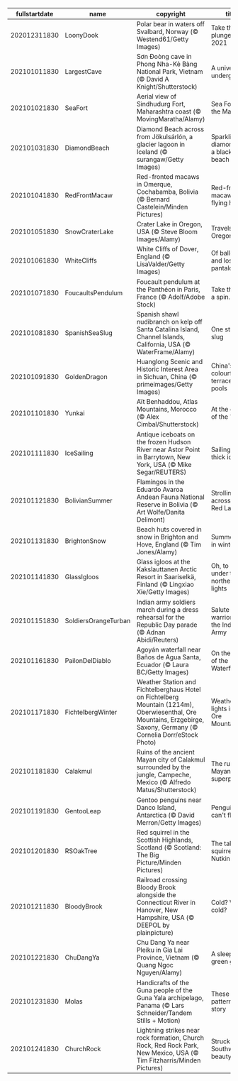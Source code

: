 |fullstartdate|name|copyright|title|image|
|--|--|--|--|--|
202012311830|LoonyDook|Polar bear in waters off Svalbard, Norway (© Westend61/Getty Images)|Take the plunge into 2021|![](/en-IN/2021/01/202012311830LoonyDook.jpg)|
202101011830|LargestCave|Sơn Đoòng cave in Phong Nha-Kẻ Bàng National Park, Vietnam (© David A Knight/Shutterstock)|A universe underground|![](/en-IN/2021/01/202101011830LargestCave.jpg)|
202101021830|SeaFort|Aerial view of Sindhudurg Fort, Maharashtra coast (© MovingMaratha/Alamy)|Sea Fort of the Marathas|![](/en-IN/2021/01/202101021830SeaFort.jpg)|
202101031830|DiamondBeach|Diamond Beach across from Jökulsárlón, a glacier lagoon in Iceland (© surangaw/Getty Images)|Sparkling ice diamonds on a black sandy beach|![](/en-IN/2021/01/202101031830DiamondBeach.jpg)|
202101041830|RedFrontMacaw|Red-fronted macaws in Omerque, Cochabamba, Bolivia (© Bernard Castelein/Minden Pictures)|Red-fronted macaws flying high|![](/en-IN/2021/01/202101041830RedFrontMacaw.jpg)|
202101051830|SnowCraterLake|Crater Lake in Oregon, USA (© Steve Bloom Images/Alamy)|Travels to the Oregon deep|![](/en-IN/2021/01/202101051830SnowCraterLake.jpg)|
202101061830|WhiteCliffs|White Cliffs of Dover, England (© LisaValder/Getty Images)|Of balloons and lost pantaloons|![](/en-IN/2021/01/202101061830WhiteCliffs.jpg)|
202101071830|FoucaultsPendulum|Foucault pendulum at the Panthéon in Paris, France (© Adolf/Adobe Stock)|Take this for a spin...|![](/en-IN/2021/01/202101071830FoucaultsPendulum.jpg)|
202101081830|SpanishSeaSlug|Spanish shawl nudibranch on kelp off Santa Catalina Island, Channel Islands, California, USA (© WaterFrame/Alamy)|One stylish slug|![](/en-IN/2021/01/202101081830SpanishSeaSlug.jpg)|
202101091830|GoldenDragon|Huanglong Scenic and Historic Interest Area in Sichuan, China (© primeimages/Getty Images)|China's colourful terraced pools|![](/en-IN/2021/01/202101091830GoldenDragon.jpg)|
202101101830|Yunkai|Aït Benhaddou, Atlas Mountains, Morocco (© Alex Cimbal/Shutterstock)|At the gates of the 'ksar'|![](/en-IN/2021/01/202101101830Yunkai.jpg)|
202101111830|IceSailing|Antique iceboats on the frozen Hudson River near Astor Point in Barrytown, New York, USA (© Mike Segar/REUTERS)|Sailing on thick ice|![](/en-IN/2021/01/202101111830IceSailing.jpg)|
202101121830|BolivianSummer|Flamingos in the Eduardo Avaroa Andean Fauna National Reserve in Bolivia (© Art Wolfe/Danita Delimont)|Strolling across the Red Lagoon|![](/en-IN/2021/01/202101121830BolivianSummer.jpg)|
202101131830|BrightonSnow|Beach huts covered in snow in Brighton and Hove, England (© Tim Jones/Alamy)|Summer huts in winter|![](/en-IN/2021/01/202101131830BrightonSnow.jpg)|
202101141830|GlassIgloos|Glass igloos at the Kakslauttanen Arctic Resort in Saariselkä, Finland (© Lingxiao Xie/Getty Images)|Oh, to sleep under the northern lights|![](/en-IN/2021/01/202101141830GlassIgloos.jpg)|
202101151830|SoldiersOrangeTurban|Indian army soldiers march during a dress rehearsal for the Republic Day parade (© Adnan Abidi/Reuters)|Salute to the warriors of the Indian Army|![](/en-IN/2021/01/202101151830SoldiersOrangeTurban.jpg)|
202101161830|PailonDelDiablo|Agoyán waterfall near Baños de Agua Santa, Ecuador (© Laura BC/Getty Images)|On the Route of the Waterfalls|![](/en-IN/2021/01/202101161830PailonDelDiablo.jpg)|
202101171830|FichtelbergWinter|Weather Station and Fichtelberghaus Hotel on Fichtelberg Mountain (1214m), Oberwiesenthal, Ore Mountains, Erzgebirge, Saxony, Germany (© Cornelia Dorr/eStock Photo)|Weather lights in the Ore Mountains|![](/en-IN/2021/01/202101171830FichtelbergWinter.jpg)|
202101181830|Calakmul|Ruins of the ancient Mayan city of Calakmul surrounded by the jungle, Campeche, Mexico (© Alfredo Matus/Shutterstock)|The ruins of a Mayan superpower|![](/en-IN/2021/01/202101181830Calakmul.jpg)|
202101191830|GentooLeap|Gentoo penguins near Danco Island, Antarctica (© David Merron/Getty Images)|Penguins can't fly!|![](/en-IN/2021/01/202101191830GentooLeap.jpg)|
202101201830|RSOakTree|Red squirrel in the Scottish Highlands, Scotland (© Scotland: The Big Picture/Minden Pictures)|The tale of squirrels like Nutkin|![](/en-IN/2021/01/202101201830RSOakTree.jpg)|
202101211830|BloodyBrook|Railroad crossing Bloody Brook alongside the Connecticut River in Hanover, New Hampshire, USA (© DEEPOL by plainpicture)|Cold? What cold?|![](/en-IN/2021/01/202101211830BloodyBrook.jpg)|
202101221830|ChuDangYa|Chu Dang Ya near Pleiku in Gia Lai Province, Vietnam (© Quang Ngoc Nguyen/Alamy)|A sleeping green giant|![](/en-IN/2021/01/202101221830ChuDangYa.jpg)|
202101231830|Molas|Handicrafts of the Guna people of the Guna Yala archipelago, Panama (© Lars Schneider/Tandem Stills + Motion)|These patterns tell a story|![](/en-IN/2021/01/202101231830Molas.jpg)|
202101241830|ChurchRock|Lightning strikes near rock formation, Church Rock, Red Rock Park, New Mexico, USA (© Tim Fitzharris/Minden Pictures)|Struck by Southwestern beauty|![](/en-IN/2021/01/202101241830ChurchRock.jpg)|
